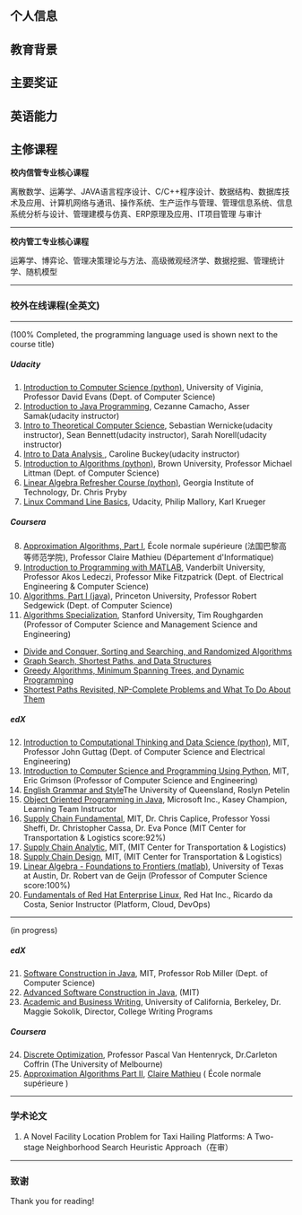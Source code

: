 ## 个人信息



## 教育背景




## 主要奖证




## 英语能力



## 主修课程


**校内信管专业核心课程**

离散数学、运筹学、JAVA语言程序设计、C/C++程序设计、数据结构、数据库技术及应用、计算机网络与通讯、操作系统、生产运作与管理、管理信息系统、信息系统分析与设计、管理建模与仿真、ERP原理及应用、IT项目管理 与审计

---

**校内管工专业核心课程**

运筹学、博弈论、管理决策理论与方法、高级微观经济学、数据挖掘、管理统计学、随机模型

---




### 校外在线课程(全英文)

***

(100% Completed, the programming language used is shown next to the course title)

##### Udacity

1. [Introduction to Computer Science (python)](https://classroom.udacity.com/courses/cs101), University of Viginia, Professor David Evans (Dept. of Computer Science)
2. [Introduction to Java Programming](https://cn.udacity.com/course/intro-to-java-programming--cs046), Cezanne Camacho, Asser Samak(udacity instructor)
3. [Intro to Theoretical Computer Science](https://classroom.udacity.com/courses/cs313), Sebastian Wernicke(udacity instructor), Sean Bennett(udacity instructor), Sarah Norell(udacity instructor)
4. [Intro to Data Analysis ](https://classroom.udacity.com/courses/ud170), Caroline Buckey(udacity instructor)
5. [Introduction to Algorithms (python)](https://cn.udacity.com/course/intro-to-algorithms--cs215), Brown University, Professor Michael Littman (Dept. of Computer Science) 
6. [Linear Algebra Refresher Course (python)](https://cn.udacity.com/course/linear-algebra-refresher-course--ud953), Georgia Institute of Technology, Dr. Chris Pryby
7. [Linux Command Line Basics](https://cn.udacity.com/course/shell-workshop--ud206), Udacity, Philip Mallory, Karl Krueger

##### Coursera

8. [Approximation Algorithms, Part I](https://www.coursera.org/learn/approximation-algorithms-part-1), École normale supérieure (法国巴黎高等师范学院), Professor Claire Mathieu (Département d'Informatique)
9. [Introduction to Programming with MATLAB](https://www.coursera.org/learn/matlab), Vanderbilt University, Professor Akos Ledeczi, Professor Mike Fitzpatrick (Dept. of Electrical Engineering & Computer Science)
10. [Algorithms, Part I (java)](https://www.coursera.org/learn/algorithms-part1), Princeton University, Professor Robert Sedgewick (Dept. of Computer Science)
11. [Algorithms Specialization](https://www.coursera.org/specializations/algorithms), Stanford University, Tim Roughgarden (Professor of Computer Science and Management Science and Engineering)
- [Divide and Conquer, Sorting and Searching, and Randomized Algorithms](https://www.coursera.org/learn/algorithms-divide-conquer)
- [Graph Search, Shortest Paths, and Data Structures](https://www.coursera.org/learn/algorithms-graphs-data-structures)
- [Greedy Algorithms, Minimum Spanning Trees, and Dynamic Programming](https://www.coursera.org/learn/algorithms-greedy)
- [Shortest Paths Revisited, NP-Complete Problems and What To Do About Them](https://www.coursera.org/learn/algorithms-npcomplete)

##### edX

12. [Introduction to Computational Thinking and Data Science (python)](https://www.edx.org/course/6-00-2x-introduction-to-computational-thinking-and-data-science-3), MIT, Professor John Guttag (Dept. of Computer Science and Electrical Engineering)
13. [Introduction to Computer Science and Programming Using Python](https://www.edx.org/course/introduction-to-computer-science-and-programming-using-python-7), MIT, Eric Grimson (Professor of Computer Science and Engineering)
14. [English Grammar and Style](https://courses.edx.org/courses/course-v1:UQx+Write101x+2T2017/course/)The University of Queensland, Roslyn Petelin
15. [Object Oriented Programming in Java](https://www.edx.org/course/object-oriented-programming-java-microsoft-dev277x), Microsoft Inc., Kasey Champion, Learning Team Instructor
16. [Supply Chain Fundamental](https://courses.edx.org/courses/course-v1:MITx+CTL.SC1x+3T2017/course/), MIT, Dr. Chris Caplice, Professor Yossi Sheffi, Dr. Christopher Cassa, Dr. Eva Ponce  (MIT Center for Transportation & Logistics  score:92%)
17. [Supply Chain Analytic](https://courses.edx.org/courses/course-v1:MITx+CTL.SC0x+3T2017/course/), MIT, (MIT Center for Transportation & Logistics)
18. [Supply Chain Design](https://courses.edx.org/courses/course-v1:MITx+CTL.SC2x+1T2018/course/), MIT, (MIT Center for Transportation & Logistics)
19. [Linear Algebra - Foundations to Frontiers (matlab)](https://www.edx.org/course/linear-algebra-foundations-frontiers-utaustinx-ut-5-05x-0), University of Texas at Austin, Dr. Robert van de Geijn (Professor of Computer Science  score:100%) 
20. [Fundamentals of Red Hat Enterprise Linux](https://www.edx.org/course/fundamentals-red-hat-enterprise-linux-red-hat-rh066x), Red Hat Inc., Ricardo da Costa, Senior Instructor (Platform, Cloud, DevOps)

***

(in progress)

##### edX

21. [Software Construction in Java]( https://courses.edx.org/courses/course-v1:MITx+6.005.1x+3T2016/course/ ), MIT, Professor Rob Miller (Dept. of Computer Science)
22. [Advanced Software Construction in Java](https://courses.edx.org/courses/course-v1:MITx+6.005.2x+1T2017/course/), (MIT)
23. [Academic and Business Writing](https://www.edx.org/course/academic-business-writing-uc-berkeleyx-colwri2-2x-0), University of California, Berkeley, Dr. Maggie Sokolik, Director, College Writing Programs


##### Coursera

24. [Discrete Optimization](https://www.coursera.org/learn/discrete-optimization), Professor Pascal Van Hentenryck, Dr.Carleton Coffrin (The University of Melbourne)
25. [Approximation Algorithms Part II]( https://www.coursera.org/learn/approximation-algorithms-part-2/home/welcome ),  [Claire Mathieu](https://www.coursera.org/instructor/~2570956) (  École normale supérieure )

***

### 学术论文

1. A Novel Facility Location Problem for Taxi Hailing Platforms: A Two-stage Neighborhood Search Heuristic Approach（在审）

***

### 致谢

Thank you for reading!





